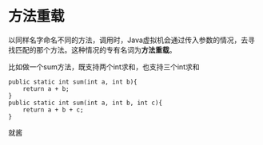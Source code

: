 # 方法重载

以同样名字命名不同的方法，调用时，Java虚拟机会通过传入参数的情况，去寻找匹配的那个方法。这种情况的专有名词为**方法重载**。

比如做一个sum方法，既支持两个int求和，也支持三个int求和

```
public static int sum(int a, int b){
    return a + b;
}
public static int sum(int a, int b, int c){
    return a + b + c;
}
```

就酱

